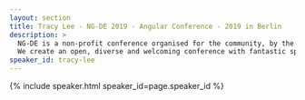```yaml
---
layout: section
title: Tracy Lee - NG-DE 2019 - Angular Conference - 2019 in Berlin
description: >
  NG-DE is a non-profit conference organised for the community, by the community.
  We create an open, diverse and welcoming conference with fantastic speakers and a warm and friendly environment. 
speaker_id: tracy-lee
---
```


{% include speaker.html speaker_id=page.speaker_id %}
